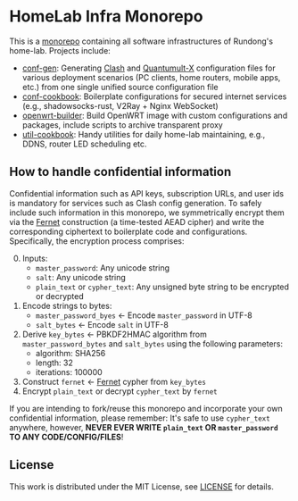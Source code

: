 # HomeLab Infra Monorepo

This is a [monorepo](https://en.wikipedia.org/wiki/Monorepo) containing all software infrastructures of Rundong's home-lab. Projects include:

* [conf-gen](./conf-gen): Generating [Clash](https://github.com/Dreamacro/clash) and [Quantumult-X](https://apps.apple.com/us/app/quantumult-x/id1443988620) configuration files for various deployment scenarios (PC clients, home routers, mobile apps, etc.) from one single unified source configuration file
* [conf-cookbook](./conf-cookbook): Boilerplate configurations for secured internet services (e.g., shadowsocks-rust, V2Ray + Nginx WebSocket)
* [openwrt-builder](./openwrt-builder): Build OpenWRT image with custom configurations and packages, include scripts to archive transparent proxy
* [util-cookbook](./util-cookbook): Handy utilities for daily home-lab maintaining, e.g., DDNS, router LED scheduling etc.

## How to handle confidential information

Confidential information such as API keys, subscription URLs, and user ids is mandatory for services such as Clash config generation. To safely include such information in this monorepo, we symmetrically encrypt them via the [Fernet](https://cryptography.io/en/latest/fernet/) construction (a time-tested AEAD cipher) and write the corresponding ciphertext to boilerplate code and configurations. Specifically, the encryption process comprises:

0. Inputs:
   * `master_password`: Any unicode string
   * `salt`: Any unicode string
   * `plain_text` or `cypher_text`: Any unsigned byte string to be encrypted or decrypted
1. Encode strings to bytes:
   * `master_password_byes` <- Encode `master_password` in UTF-8
   * `salt_bytes` <- Encode `salt` in UTF-8
2. Derive `key_bytes` <- PBKDF2HMAC algorithm from `master_password_bytes` and `salt_bytes` using the following parameters:
   * algorithm: SHA256
   * length: 32
   * iterations: 100000
3. Construct `fernet` <- [Fernet](https://cryptography.io/en/latest/fernet/) cypher from `key_bytes`
4. Encrypt `plain_text` or decrypt `cypher_text` by `fernet`

If you are intending to fork/reuse this monorepo and incorporate your own confidential information, please remember: It's safe to use `cypher_text` anywhere, however, **NEVER EVER WRITE `plain_text` OR `master_password` TO ANY CODE/CONFIG/FILES**!

## License

This work is distributed under the MIT License, see [LICENSE](./LICENSE) for details.
